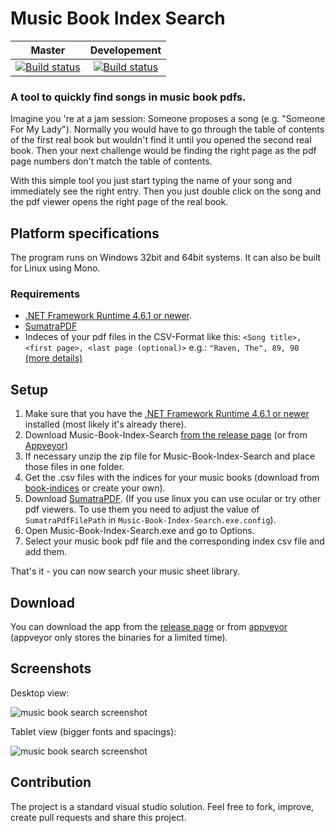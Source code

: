 # Music Book Index Search
|Master|Developement|
|:--:|:--:|
|[![Build status](https://ci.appveyor.com/api/projects/status/29f755hd7v02tx3c/branch/master?svg=true)](https://ci.appveyor.com/project/Sogolumbo/music-book-index-search/branch/master)|[![Build status](https://ci.appveyor.com/api/projects/status/29f755hd7v02tx3c/branch/developement?svg=true)](https://ci.appveyor.com/project/Sogolumbo/music-book-index-search/branch/developement)|

### A tool to quickly find songs in music book pdfs.
Imagine you 're at a jam session: Someone proposes a song (e.g. "Someone For My Lady"). Normally you would have to go through the table of contents of the first real book but wouldn't find it until you opened the second real book. Then your next challenge would be finding the right page as the pdf page numbers don't match the table of contents.

With this simple tool you just start typing the name of your song and immediately see the right entry. Then you just double click on the song and the pdf viewer opens the right page of the real book.

## Platform specifications
The program runs on Windows 32bit and 64bit systems.
It can also be built for Linux using Mono.
### Requirements
* [.NET Framework Runtime 4.6.1 or newer](https://www.microsoft.com/net/download/windows).
* [SumatraPDF](https://www.sumatrapdfreader.org)
* Indeces of your pdf files in the CSV-Format like this:
	`<Song title>, <first page>, <last page (optional)>`	e.g.: `"Raven, The", 89, 90` [(more details)](https://github.com/aspiers/book-indices/blob/master/README.md#file-format)

## Setup
1. Make sure that you have the [.NET Framework Runtime 4.6.1 or newer](https://www.microsoft.com/net/download/windows) installed (most likely it's already there).
2. Download Music-Book-Index-Search [from the release page](https://github.com/Sogolumbo/Music-Book-Index-Search/releases) (or from [Appveyor](https://ci.appveyor.com/project/Sogolumbo/music-book-index-search/branch/master/artifacts))
3. If necessary unzip the zip file for Music-Book-Index-Search and place those files in one folder.
4. Get the .csv files with the indices for your music books (download from [book-indices](https://github.com/aspiers/book-indices) or create your own).
5. Download [SumatraPDF](https://www.sumatrapdfreader.org). (If you use linux you can use ocular or try other pdf viewers. To use them you need to adjust the value of `SumatraPdfFilePath` in `Music-Book-Index-Search.exe.config`).
6. Open Music-Book-Index-Search.exe and go to Options.
7. Select your music book pdf file and the corresponding index csv file and add them.

That's it - you can now search your music sheet library.

## Download
You can download the app from the [release page](https://github.com/Sogolumbo/Music-Book-Index-Search/releases) or from [appveyor](https://ci.appveyor.com/project/Sogolumbo/music-book-index-search/branch/master/artifacts) (appveyor only stores the binaries for a limited time).

## Screenshots
Desktop view:

![music book search screenshot](https://user-images.githubusercontent.com/33571916/43721557-60d40e32-9993-11e8-9566-90f5e30e6646.PNG)

Tablet view (bigger fonts and spacings):

![music book search screenshot](https://user-images.githubusercontent.com/33571916/43722327-4e58976c-9995-11e8-91b0-d978ab9a366d.PNG)

## Contribution
The project is a standard visual studio solution. Feel free to fork, improve, create pull requests and share this project.
